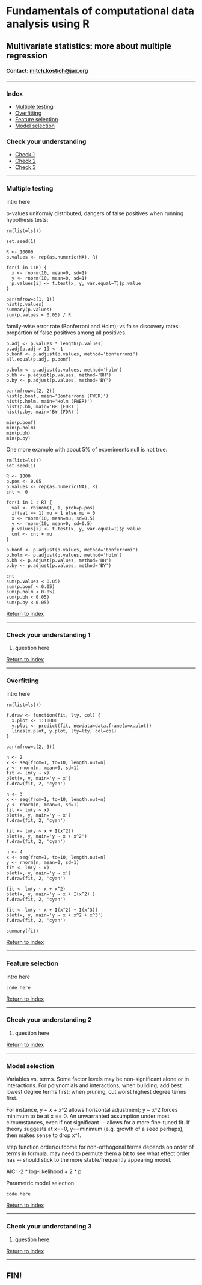# Fundamentals of computational data analysis using R
## Multivariate statistics: more about multiple regression
#### Contact: mitch.kostich@jax.org

---

### Index

- [Multiple testing](#multiple-testing)
- [Overfitting](#overfitting)
- [Feature selection](#feature-selection)
- [Model selection](#model-selection)

### Check your understanding

- [Check 1](#check-your-understanding-1)
- [Check 2](#check-your-understanding-2)
- [Check 3](#check-your-understanding-3)

---

### Multiple testing

intro here

p-values uniformly distributed; dangers of false positives when running hypothesis tests:

```
rm(list=ls())

set.seed(1)

R <- 10000
p.values <- rep(as.numeric(NA), R)

for(i in 1:R) {
  x <- rnorm(10, mean=0, sd=1)
  y <- rnorm(10, mean=0, sd=1)
  p.values[i] <- t.test(x, y, var.equal=T)$p.value
}

par(mfrow=c(1, 1))
hist(p.values)
summary(p.values)
sum(p.values < 0.05) / R

```

family-wise error rate (Bonferroni and Holm); vs false discovery rates:
  proportion of false positives among all positives.

```
p.adj <- p.values * length(p.values)
p.adj[p.adj > 1] <- 1
p.bonf <- p.adjust(p.values, method='bonferroni')
all.equal(p.adj, p.bonf)

p.holm <- p.adjust(p.values, method='holm')
p.bh <- p.adjust(p.values, method='BH')
p.by <- p.adjust(p.values, method='BY')

par(mfrow=c(2, 2))
hist(p.bonf, main='Bonferroni (FWER)')
hist(p.holm, main='Holm (FWER)')
hist(p.bh, main='BH (FDR)')
hist(p.by, main='BY (FDR)')

min(p.bonf)
min(p.holm)
min(p.bh)
min(p.by)

```

One more example with about 5% of experiments null is not true:

```
rm(list=ls())
set.seed(1)

R <- 1000
p.pos <- 0.05
p.values <- rep(as.numeric(NA), R)
cnt <- 0

for(i in 1 : R) {
  val <- rbinom(1, 1, prob=p.pos)
  if(val == 1) mu = 1 else mu = 0
  x <- rnorm(10, mean=mu, sd=0.5)
  y <- rnorm(10, mean=0, sd=0.5)
  p.values[i] <- t.test(x, y, var.equal=T)$p.value
  cnt <- cnt + mu
}

p.bonf <- p.adjust(p.values, method='bonferroni')
p.holm <- p.adjust(p.values, method='holm')
p.bh <- p.adjust(p.values, method='BH')
p.by <- p.adjust(p.values, method='BY')

cnt
sum(p.values < 0.05)
sum(p.bonf < 0.05)
sum(p.holm < 0.05)
sum(p.bh < 0.05)
sum(p.by < 0.05)

```

[Return to index](#index)

---

### Check your understanding 1

1) question here

[Return to index](#index)

---

### Overfitting

intro here

```
rm(list=ls())

f.draw <- function(fit, lty, col) {
  x.plot <- 1:10000
  y.plot <- predict(fit, newdata=data.frame(x=x.plot))
  lines(x.plot, y.plot, lty=lty, col=col)
}

par(mfrow=c(2, 3))

n <- 2
x <- seq(from=1, to=10, length.out=n)
y <- rnorm(n, mean=0, sd=1)
fit <- lm(y ~ x)
plot(x, y, main='y ~ x')
f.draw(fit, 2, 'cyan')

n <- 3
x <- seq(from=1, to=10, length.out=n)
y <- rnorm(n, mean=0, sd=1)
fit <- lm(y ~ x)
plot(x, y, main='y ~ x')
f.draw(fit, 2, 'cyan')

fit <- lm(y ~ x + I(x^2))
plot(x, y, main='y ~ x + x^2')
f.draw(fit, 2, 'cyan')

n <- 4
x <- seq(from=1, to=10, length.out=n)
y <- rnorm(n, mean=0, sd=1)
fit <- lm(y ~ x)
plot(x, y, main='y ~ x')
f.draw(fit, 2, 'cyan')

fit <- lm(y ~ x + x^2)
plot(x, y, main='y ~ x + I(x^2)')
f.draw(fit, 2, 'cyan')

fit <- lm(y ~ x + I(x^2) + I(x^3))
plot(x, y, main='y ~ x + x^2 + x^3')
f.draw(fit, 2, 'cyan')

summary(fit)

```

[Return to index](#index)

---

### Feature selection

intro here

```
code here

```

[Return to index](#index)

---

### Check your understanding 2

1) question here

[Return to index](#index)

---

### Model selection

Variables vs. terms. Some factor levels may be non-significant alone or in interactions.
  For polynomials and interactions, when building, add best lowest degree terms first; when
  pruning, cut worst highest degree terms first.

For instance, y ~ x + x^2 allows horizontal adjustment; y ~ x^2 forces minimum to be at x == 0.
  An unwarranted assumption under most circumstances, even if not significant -- allows for a 
  more fine-tuned fit. If theory suggests at x==0, y==minimum (e.g. growth of a seed perhaps), then
  makes sense to drop x^1.

step function order/outcome for non-orthogonal terms depends on order of terms in formula. may
  need to permute them a bit to see what effect order has -- should stick to the more stable/frequently
  appearing model. 

AIC: -2 * log-likelihood + 2 * p
 
Parametric model selection. 

```
code here

```

[Return to index](#index)

---

### Check your understanding 3

1) question here

[Return to index](#index)

---

## FIN!

